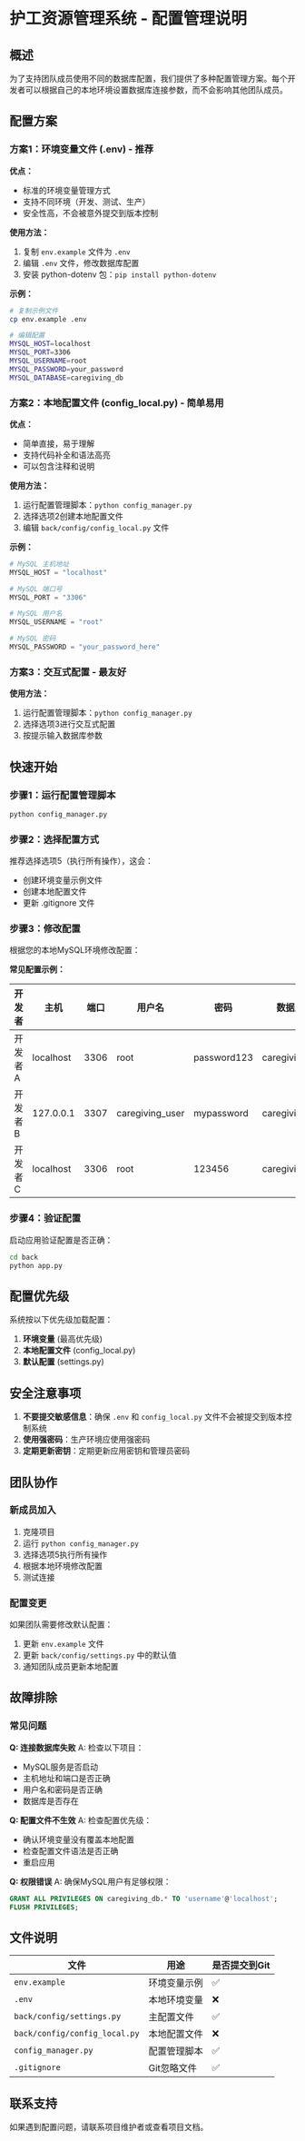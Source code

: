 # 护工资源管理系统 - 配置管理说明

## 概述

为了支持团队成员使用不同的数据库配置，我们提供了多种配置管理方案。每个开发者可以根据自己的本地环境设置数据库连接参数，而不会影响其他团队成员。

## 配置方案

### 方案1：环境变量文件 (.env) - 推荐

**优点：**
- 标准的环境变量管理方式
- 支持不同环境（开发、测试、生产）
- 安全性高，不会被意外提交到版本控制

**使用方法：**
1. 复制 `env.example` 文件为 `.env`
2. 编辑 `.env` 文件，修改数据库配置
3. 安装 python-dotenv 包：`pip install python-dotenv`

**示例：**
```bash
# 复制示例文件
cp env.example .env

# 编辑配置
MYSQL_HOST=localhost
MYSQL_PORT=3306
MYSQL_USERNAME=root
MYSQL_PASSWORD=your_password
MYSQL_DATABASE=caregiving_db
```

### 方案2：本地配置文件 (config_local.py) - 简单易用

**优点：**
- 简单直接，易于理解
- 支持代码补全和语法高亮
- 可以包含注释和说明

**使用方法：**
1. 运行配置管理脚本：`python config_manager.py`
2. 选择选项2创建本地配置文件
3. 编辑 `back/config/config_local.py` 文件

**示例：**
```python
# MySQL 主机地址
MYSQL_HOST = "localhost"

# MySQL 端口号
MYSQL_PORT = "3306"

# MySQL 用户名
MYSQL_USERNAME = "root"

# MySQL 密码
MYSQL_PASSWORD = "your_password_here"
```

### 方案3：交互式配置 - 最友好

**使用方法：**
1. 运行配置管理脚本：`python config_manager.py`
2. 选择选项3进行交互式配置
3. 按提示输入数据库参数

## 快速开始

### 步骤1：运行配置管理脚本

```bash
python config_manager.py
```

### 步骤2：选择配置方式

推荐选择选项5（执行所有操作），这会：
- 创建环境变量示例文件
- 创建本地配置文件
- 更新 .gitignore 文件

### 步骤3：修改配置

根据您的本地MySQL环境修改配置：

**常见配置示例：**

| 开发者 | 主机 | 端口 | 用户名 | 密码 | 数据库名 |
|--------|------|------|--------|------|----------|
| 开发者A | localhost | 3306 | root | password123 | caregiving_db |
| 开发者B | 127.0.0.1 | 3307 | caregiving_user | mypassword | caregiving_dev |
| 开发者C | localhost | 3306 | root | 123456 | caregiving_test |

### 步骤4：验证配置

启动应用验证配置是否正确：

```bash
cd back
python app.py
```

## 配置优先级

系统按以下优先级加载配置：

1. **环境变量** (最高优先级)
2. **本地配置文件** (config_local.py)
3. **默认配置** (settings.py)

## 安全注意事项

1. **不要提交敏感信息**：确保 `.env` 和 `config_local.py` 文件不会被提交到版本控制系统
2. **使用强密码**：生产环境应使用强密码
3. **定期更新密钥**：定期更新应用密钥和管理员密码

## 团队协作

### 新成员加入

1. 克隆项目
2. 运行 `python config_manager.py`
3. 选择选项5执行所有操作
4. 根据本地环境修改配置
5. 测试连接

### 配置变更

如果团队需要修改默认配置：
1. 更新 `env.example` 文件
2. 更新 `back/config/settings.py` 中的默认值
3. 通知团队成员更新本地配置

## 故障排除

### 常见问题

**Q: 连接数据库失败**
A: 检查以下项目：
- MySQL服务是否启动
- 主机地址和端口是否正确
- 用户名和密码是否正确
- 数据库是否存在

**Q: 配置文件不生效**
A: 检查配置优先级：
- 确认环境变量没有覆盖本地配置
- 检查配置文件语法是否正确
- 重启应用

**Q: 权限错误**
A: 确保MySQL用户有足够权限：
```sql
GRANT ALL PRIVILEGES ON caregiving_db.* TO 'username'@'localhost';
FLUSH PRIVILEGES;
```

## 文件说明

| 文件 | 用途 | 是否提交到Git |
|------|------|---------------|
| `env.example` | 环境变量示例 | ✅ |
| `.env` | 本地环境变量 | ❌ |
| `back/config/settings.py` | 主配置文件 | ✅ |
| `back/config/config_local.py` | 本地配置文件 | ❌ |
| `config_manager.py` | 配置管理脚本 | ✅ |
| `.gitignore` | Git忽略文件 | ✅ |

## 联系支持

如果遇到配置问题，请联系项目维护者或查看项目文档。 